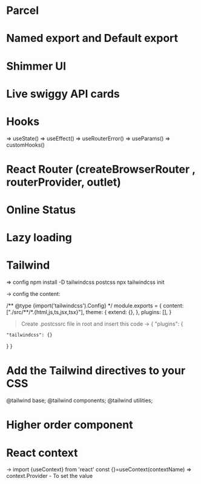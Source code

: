 # Parcel

# Named export and Default export

# Shimmer UI

# Live swiggy API cards

# Hooks

=> useState()
=> useEffect()
=> useRouterError()
=> useParams()
=> customHooks()

# React Router (createBrowserRouter , routerProvider, outlet)

# Online Status

# Lazy loading

# Tailwind

=> config
npm install -D tailwindcss postcss
npx tailwindcss init

-> config the content:

/** @type {import('tailwindcss').Config} \*/
module.exports = {
content: ["./src/**/\*.{html,js,ts,jsx,tsx}"],
theme: {
extend: {},
},
plugins: [],
}

> Create .postcssrc file in root and insert this code
> -> {
> "plugins": {

    "tailwindcss": {}

}
}

# Add the Tailwind directives to your CSS

@tailwind base;
@tailwind components;
@tailwind utilities;

# Higher order component

# React context
-> import {useContext} from 'react'
const {}=useContext(contextName)
=> context.Provider  - To set the value